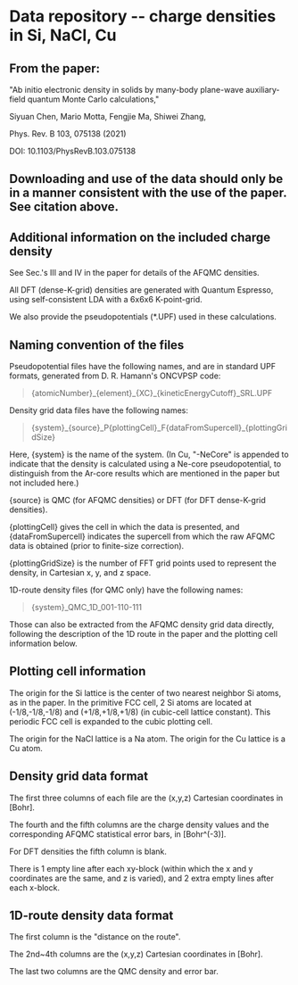 # Data repository -- charge densities in Si, NaCl, Cu
## From the paper: 
"Ab initio electronic density in solids by many-body plane-wave auxiliary-field quantum Monte Carlo calculations," 

Siyuan Chen, Mario Motta, Fengjie Ma, Shiwei Zhang,

Phys. Rev. B 103, 075138 (2021)

DOI: 10.1103/PhysRevB.103.075138

## Downloading and use of the data should only be in a manner consistent with the use of the paper. See citation above.


## Additional information on the included charge density

See Sec.'s III and IV in the paper for details of the AFQMC densities. 

All DFT (dense-K-grid) densities are generated with Quantum Espresso, using self-consistent LDA with a 6x6x6 K-point-grid.

We also provide the pseudopotentials (\*.UPF) used in these calculations.

## Naming convention of the files

Pseudopotential files have the following names, and are in standard UPF formats, generated from D. R. Hamann's ONCVPSP code:

> {atomicNumber}\_{element}\_{XC}\_{kineticEnergyCutoff}\_SRL.UPF

Density grid data files have the following names:

> {system}\_{source}\_P{plottingCell}\_F{dataFromSupercell}\_{plottingGridSize}

Here, {system} is the name of the system. (In Cu, "-NeCore" is appended to indicate that the density is calculated using a Ne-core pseudopotential, to distinguish from the Ar-core results which are mentioned in the paper but not included here.)

{source} is QMC (for AFQMC densities) or DFT (for DFT dense-K-grid densities).

{plottingCell} gives the cell in which the data is presented, and {dataFromSupercell} indicates the supercell from which the raw AFQMC data is obtained (prior to finite-size correction).

{plottingGridSize} is the number of FFT grid points used to represent the density, in Cartesian x, y, and z space.

1D-route density files (for QMC only) have the following names:

> {system}\_QMC\_1D\_001-110-111

Those can also be extracted from the AFQMC density grid data directly, following the description of the 1D route in the paper and the plotting cell information below.

## Plotting cell information

The origin for the Si lattice is the center of two nearest neighbor Si atoms, as in the paper. In the primitive FCC cell, 2 Si atoms are located at (-1/8,-1/8,-1/8) and (+1/8,+1/8,+1/8) (in cubic-cell lattice constant). This periodic FCC cell is expanded to the cubic plotting cell.

The origin for the NaCl lattice is a Na atom. The origin for the Cu lattice is a Cu atom.

## Density grid data format

The first three columns of each file are the (x,y,z) Cartesian coordinates in \[Bohr\].

The fourth and the fifth columns are the charge density values and the corresponding AFQMC statistical error bars, in \[Bohr^(-3)\].

For DFT densities the fifth column is blank.

There is 1 empty line after each xy-block (within which the x and y coordinates are the same, and z is varied), and 2 extra empty lines after each x-block.

## 1D-route density data format

The first column is the "distance on the route".

The 2nd~4th columns are the (x,y,z) Cartesian coordinates in \[Bohr\].

The last two columns are the QMC density and error bar.
